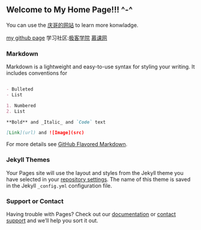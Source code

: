 ## Welcome to My Home Page!!!    ^-^

You can use the [庆哥的网站](https://zptcsoft.github.io) to learn more konwladge.

[my github page](https://github.com/wzlsz)
学习社区:[极客学院](https://www.jikexueyuan.com)   [慕课网](https://www.imooc.com/)

### Markdown

Markdown is a lightweight and easy-to-use syntax for styling your writing. It includes conventions for

```markdown

- Bulleted
- List

1. Numbered
2. List

**Bold** and _Italic_ and `Code` text

[Link](url) and ![Image](src)
```

For more details see [GitHub Flavored Markdown](https://guides.github.com/features/mastering-markdown/).

### Jekyll Themes

Your Pages site will use the layout and styles from the Jekyll theme you have selected in your [repository settings](https://github.com/wzlsz/wzlsz.github.io/settings). The name of this theme is saved in the Jekyll `_config.yml` configuration file.

### Support or Contact

Having trouble with Pages? Check out our [documentation](https://help.github.com/categories/github-pages-basics/) or [contact support](https://github.com/contact) and we’ll help you sort it out.
